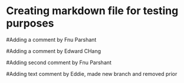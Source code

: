 # Creating markdown file for testing purposes

#Adding a comment by Fnu Parshant

#Adding a comment by Edward CHang

#Adding second comment by Fnu Parshant

#Adding text comment by Eddie, made new branch and removed prior